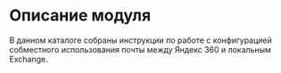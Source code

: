 # Описание модуля 
В данном каталоге собраны инструкции по работе с конфигурацией собместного использования почты между Яндекс 360 и локальным Exchange.